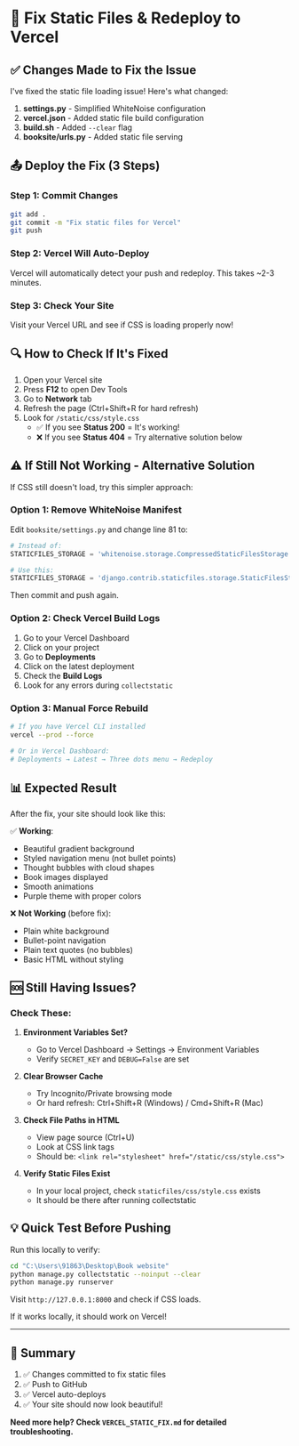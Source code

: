 # 🔧 Fix Static Files & Redeploy to Vercel

## ✅ Changes Made to Fix the Issue

I've fixed the static file loading issue! Here's what changed:

1. **settings.py** - Simplified WhiteNoise configuration
2. **vercel.json** - Added static file build configuration
3. **build.sh** - Added `--clear` flag
4. **booksite/urls.py** - Added static file serving

## 📤 Deploy the Fix (3 Steps)

### Step 1: Commit Changes
```bash
git add .
git commit -m "Fix static files for Vercel"
git push
```

### Step 2: Vercel Will Auto-Deploy
Vercel will automatically detect your push and redeploy. This takes ~2-3 minutes.

### Step 3: Check Your Site
Visit your Vercel URL and see if CSS is loading properly now!

## 🔍 How to Check If It's Fixed

1. Open your Vercel site
2. Press **F12** to open Dev Tools
3. Go to **Network** tab
4. Refresh the page (Ctrl+Shift+R for hard refresh)
5. Look for `/static/css/style.css`
   - ✅ If you see **Status 200** = It's working!
   - ❌ If you see **Status 404** = Try alternative solution below

## ⚠️ If Still Not Working - Alternative Solution

If CSS still doesn't load, try this simpler approach:

### Option 1: Remove WhiteNoise Manifest

Edit `booksite/settings.py` and change line 81 to:

```python
# Instead of:
STATICFILES_STORAGE = 'whitenoise.storage.CompressedStaticFilesStorage'

# Use this:
STATICFILES_STORAGE = 'django.contrib.staticfiles.storage.StaticFilesStorage'
```

Then commit and push again.

### Option 2: Check Vercel Build Logs

1. Go to your Vercel Dashboard
2. Click on your project
3. Go to **Deployments**
4. Click on the latest deployment
5. Check the **Build Logs**
6. Look for any errors during `collectstatic`

### Option 3: Manual Force Rebuild

```bash
# If you have Vercel CLI installed
vercel --prod --force

# Or in Vercel Dashboard:
# Deployments → Latest → Three dots menu → Redeploy
```

## 📊 Expected Result

After the fix, your site should look like this:

✅ **Working**:
- Beautiful gradient background
- Styled navigation menu (not bullet points)
- Thought bubbles with cloud shapes
- Book images displayed
- Smooth animations
- Purple theme with proper colors

❌ **Not Working** (before fix):
- Plain white background
- Bullet-point navigation
- Plain text quotes (no bubbles)
- Basic HTML without styling

## 🆘 Still Having Issues?

### Check These:

1. **Environment Variables Set?**
   - Go to Vercel Dashboard → Settings → Environment Variables
   - Verify `SECRET_KEY` and `DEBUG=False` are set

2. **Clear Browser Cache**
   - Try Incognito/Private browsing mode
   - Or hard refresh: Ctrl+Shift+R (Windows) / Cmd+Shift+R (Mac)

3. **Check File Paths in HTML**
   - View page source (Ctrl+U)
   - Look at CSS link tags
   - Should be: `<link rel="stylesheet" href="/static/css/style.css">`

4. **Verify Static Files Exist**
   - In your local project, check `staticfiles/css/style.css` exists
   - It should be there after running collectstatic

## 💡 Quick Test Before Pushing

Run this locally to verify:

```bash
cd "C:\Users\91863\Desktop\Book website"
python manage.py collectstatic --noinput --clear
python manage.py runserver
```

Visit `http://127.0.0.1:8000` and check if CSS loads.

If it works locally, it should work on Vercel!

---

## 🎯 Summary

1. ✅ Changes committed to fix static files
2. ✅ Push to GitHub
3. ✅ Vercel auto-deploys  
4. ✅ Your site should now look beautiful!

**Need more help? Check `VERCEL_STATIC_FIX.md` for detailed troubleshooting.**





















